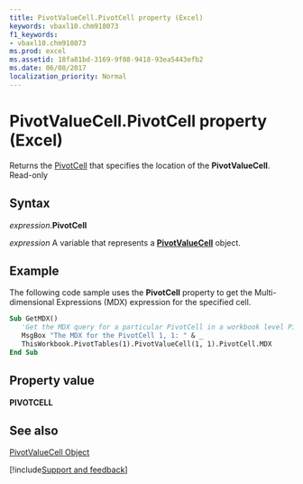 ```yaml
---
title: PivotValueCell.PivotCell property (Excel)
keywords: vbaxl10.chm918073
f1_keywords:
- vbaxl10.chm918073
ms.prod: excel
ms.assetid: 18fa81bd-3169-9f08-9418-93ea5443efb2
ms.date: 06/08/2017
localization_priority: Normal
---
```



# PivotValueCell.PivotCell property (Excel)

Returns the [PivotCell](Excel.PivotCell.md) that specifies the location of the **PivotValueCell**. Read-only


## Syntax

_expression_.**PivotCell**

_expression_ A variable that represents a **[PivotValueCell](Excel.pivotvaluecell.md)** object.


## Example

The following code sample uses the  **PivotCell** property to get the Multi-dimensional Expressions (MDX) expression for the specified cell.


```vb
Sub GetMDX()
   'Get the MDX query for a particular PivotCell in a workbook level PivotTable
   MsgBox "The MDX for the PivotCell 1, 1: " & _
   ThisWorkbook.PivotTables(1).PivotValueCell(1, 1).PivotCell.MDX
End Sub
```


## Property value

 **PIVOTCELL**


## See also



[PivotValueCell Object](Excel.pivotvaluecell.md)

[!include[Support and feedback](~/includes/feedback-boilerplate.md)]